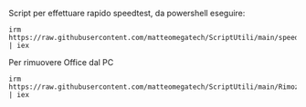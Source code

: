 Script per effettuare rapido speedtest, da powershell eseguire:

```
irm https://raw.githubusercontent.com/matteomegatech/ScriptUtili/main/speedtest | iex
```

Per rimuovere Office dal PC

```
irm https://raw.githubusercontent.com/matteomegatech/ScriptUtili/main/RimozioneMSOffice | iex
```
